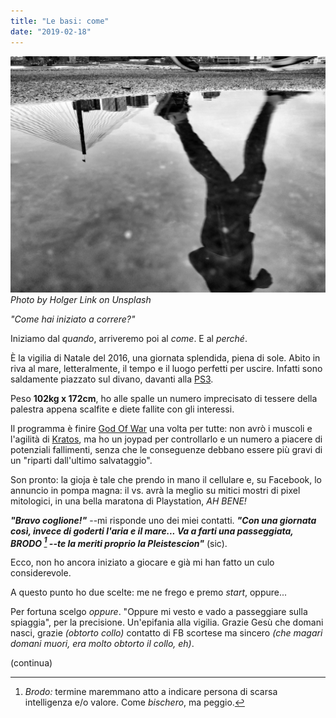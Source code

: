 ```yaml
---
title: "Le basi: come"
date: "2019-02-18"
---
```


![Photo by Holger Link on Unsplash](./holger-link-724884-unsplash.jpg)
_Photo by Holger Link on Unsplash_

_"Come hai iniziato a correre?"_

Iniziamo dal _quando_, arriveremo poi al _come_. E al _perché_.

È la vigilia di Natale del 2016, una giornata splendida, piena di sole. Abito in riva al mare, letteralmente, il tempo e il luogo perfetti per uscire. Infatti sono saldamente piazzato sul divano, davanti alla [PS3](https://it.wikipedia.org/wiki/PlayStation_3).<!-- end -->

Peso **102kg x 172cm**, ho alle spalle un numero imprecisato di tessere della palestra appena scalfite e diete fallite con gli interessi.

Il programma è finire [God Of War](https://it.wikipedia.org/wiki/God_of_War:_Ascension) una volta per tutte: non avrò i muscoli e l'agilità di [Kratos](<https://it.wikipedia.org/wiki/Kratos_(God_of_War)>), ma ho un joypad per controllarlo e un numero a piacere di potenziali fallimenti, senza che le conseguenze debbano essere più gravi di un "riparti dall'ultimo salvataggio".

Son pronto: la gioja è tale che prendo in mano il cellulare e, su Facebook, lo annuncio in pompa magna: il vs. avrà la meglio su mitici mostri di pixel mitologici, in una bella maratona di Playstation, _AH BENE!_

**_"Bravo coglione!"_** --mi risponde uno dei miei contatti. **_"Con una giornata così, invece di goderti l'aria e il mare... Va a farti una passeggiata, BRODO [^1] --te la meriti proprio la Pleistescion"_** (sic).

Ecco, non ho ancora iniziato a giocare e già mi han fatto un culo considerevole.

A questo punto ho due scelte: me ne frego e premo _start_, oppure...

Per fortuna scelgo _oppure_. "Oppure mi vesto e vado a passeggiare sulla spiaggia", per la precisione. Un'epifania alla vigilia. Grazie Gesù che domani nasci, grazie _(obtorto collo)_ contatto di FB scortese ma sincero _(che magari domani muori, era molto obtorto il collo, eh)_.

(continua)

[^1]: _Brodo:_ termine maremmano atto a indicare persona di scarsa intelligenza e/o valore. Come _bischero_, ma peggio.
